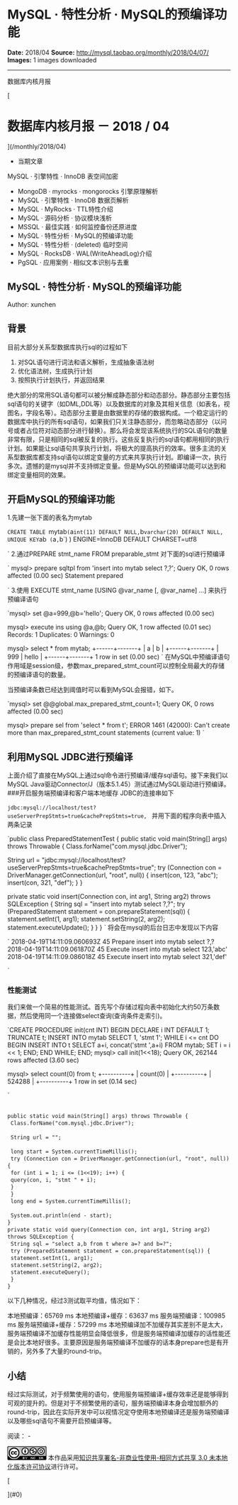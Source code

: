 # MySQL · 特性分析 · MySQL的预编译功能

**Date:** 2018/04
**Source:** http://mysql.taobao.org/monthly/2018/04/07/
**Images:** 1 images downloaded

---

数据库内核月报

 [
 # 数据库内核月报 － 2018 / 04
 ](/monthly/2018/04)

 * 当期文章

 MySQL · 引擎特性 · InnoDB 表空间加密
* MongoDB · myrocks · mongorocks 引擎原理解析
* MySQL · 引擎特性 · InnoDB 数据页解析
* MySQL · MyRocks · TTL特性介绍
* MySQL · 源码分析 · 协议模块浅析
* MSSQL · 最佳实践 · 如何监控备份还原进度
* MySQL · 特性分析 · MySQL的预编译功能
* MySQL · 特性分析 · (deleted) 临时空间
* MySQL · RocksDB · WAL(WriteAheadLog)介绍
* PgSQL · 应用案例 · 相似文本识别与去重

 ## MySQL · 特性分析 · MySQL的预编译功能 
 Author: xunchen 

 ## 背景
目前大部分关系型数据库执行sql的过程如下

1. 对SQL语句进行词法和语义解析，生成抽象语法树
2. 优化语法树，生成执行计划
3. 按照执行计划执行，并返回结果

绝大部分的常用SQL语句都可以被分解成静态部分和动态部分。静态部分主要包括sql语句的关键字（如DML,DDL等）以及数据库的对象及其相关信息（如表名，视图名，字段名等）。动态部分主要是由数据里的存储的数据构成。一个稳定运行的数据库中执行的所有sql语句，如果我们只关注静态部分，而忽略动态部分（以问号或者占位符对动态部分进行替换）。那么将会发现该系统执行的SQL语句的数量非常有限，只是相同的sql被反复的执行。这些反复执行的sql语句都用相同的执行计划。如果能让sql语句共享执行计划，将极大的提高执行的效率。很多主流的关系型数据库都支持sql语句以绑定变量的方式来共享执行计划。即编译一次，执行多次。遗憾的是mysql并不支持绑定变量。但是MySQL的预编译功能可以达到和绑定变量相同的效果。

## 开启MySQL的预编译功能
1.先建一张下面的表名为mytab

`CREATE TABLE `mytab` (
 `a` int(11) DEFAULT NULL,
 `b` varchar(20) DEFAULT NULL,
 UNIQUE KEY `ab` (`a`,`b`)
) ENGINE=InnoDB DEFAULT CHARSET=utf8

`
2.通过PREPARE stmt_name FROM preparable_stmt 对下面的sql进行预编译

`
mysql> prepare sqltpl from 'insert into mytab select ?,?';
Query OK, 0 rows affected (0.00 sec)
Statement prepared

`
3.使用 EXECUTE stmt_name [USING @var_name [, @var_name] …] 来执行预编译语句

`mysql> set @a=999,@b='hello';
Query OK, 0 rows affected (0.00 sec)

mysql> execute ins using @a,@b;
Query OK, 1 row affected (0.01 sec)
Records: 1 Duplicates: 0 Warnings: 0

mysql> select * from mytab;
+------+-------+
| a | b |
+------+-------+
| 999 | hello |
+------+-------+
1 row in set (0.00 sec)
`
在MySQL中预编译语句作用域是session级，参数max_prepared_stmt_count可以控制全局最大的存储的预编译语句的数量。

当预编译条数已经达到阈值时可以看到MySQL会报错，如下。

`mysql> set @@global.max_prepared_stmt_count=1;
Query OK, 0 rows affected (0.00 sec)

mysql> prepare sel from 'select * from t';
ERROR 1461 (42000): Can't create more than max_prepared_stmt_count statements (current value: 1)
`

## 利用MySQL JDBC进行预编译
上面介绍了直接在MySQL上通过sql命令进行预编译/缓存sql语句。接下来我们以MySQL Java驱动Connector/J（版本5.1.45）测试通过MySQL驱动进行预编译。
###开启服务端预编译和客户端本地缓存
JDBC的连接串如下

`jdbc:mysql://localhost/test?useServerPrepStmts=true&cachePrepStmts=true,
`
并用下面的程序向表中插入两条记录

`public class PreparedStatementTest {
 public static void main(String[] args) throws Throwable {
 Class.forName("com.mysql.jdbc.Driver");

 String url = "jdbc:mysql://localhost/test?useServerPrepStmts=true&cachePrepStmts=true";
 try (Connection con = DriverManager.getConnection(url, "root", null)) {
 insert(con, 123, "abc");
 insert(con, 321, "def");
 }
 }

 private static void insert(Connection con, int arg1, String arg2) throws SQLException {
 String sql = "insert into mytab select ?,?";
 try (PreparedStatement statement = con.prepareStatement(sql)) {
 statement.setInt(1, arg1);
 statement.setString(2, arg2);
 statement.executeUpdate();
 }
 }
}
`
将会在mysql的后台日志中发现以下内容

`
2018-04-19T14:11:09.060693Z 45 Prepare insert into mytab select ?,?
2018-04-19T14:11:09.061870Z 45 Execute insert into mytab select 123,'abc'
2018-04-19T14:11:09.086018Z 45 Execute insert into mytab select 321,'def'

`

### 性能测试
我们来做一个简易的性能测试。首先写个存储过程向表中初始化大约50万条数据，然后使用同一个连接做select查询(查询条件走索引)。

`CREATE PROCEDURE init(cnt INT)
 BEGIN
 DECLARE i INT DEFAULT 1;
 TRUNCATE t;
 INSERT INTO mytab SELECT 1, 'stmt 1';
 WHILE i <= cnt DO
 BEGIN
 INSERT INTO t SELECT a+i, concat('stmt ',a+i) FROM mytab;
 SET i = i << 1;
 END;
 END WHILE;
 END;
mysql> call init(1<<18);
Query OK, 262144 rows affected (3.60 sec)

mysql> select count(0) from t;
+----------+
| count(0) |
+----------+
| 524288 |
+----------+
1 row in set (0.14 sec)

`

```

public static void main(String[] args) throws Throwable {
 Class.forName("com.mysql.jdbc.Driver");

 String url = "";

 long start = System.currentTimeMillis();
 try (Connection con = DriverManager.getConnection(url, "root", null)) {
 for (int i = 1; i <= (1<<19); i++) {
 query(con, i, "stmt " + i);
 }
 }
 long end = System.currentTimeMillis();

 System.out.println(end - start);
}
private static void query(Connection con, int arg1, String arg2) throws SQLException {
 String sql = "select a,b from t where a=? and b=?";
 try (PreparedStatement statement = con.prepareStatement(sql)) {
 statement.setInt(1, arg1);
 statement.setString(2, arg2);
 statement.executeQuery();
 }
}

```

以下几种情况，经过3测试取平均值，情况如下：

本地预编译：65769 ms
本地预编译+缓存：63637 ms
服务端预编译：100985 ms
服务端预编译+缓存：57299 ms
本地预编译加不加缓存其实差别不是太大，服务端预编译不加缓存性能明显会降低很多，但是服务端预编译加缓存的话性能还是会比本地好很多。主要原因是服务端预编译不加缓存的话本身prepare也是有开销的，另外多了大量的round-trip。

## 小结
经过实际测试，对于频繁使用的语句，使用服务端预编译+缓存效率还是能够得到可观的提升的。但是对于不频繁使用的语句，服务端预编译本身会增加额外的round-trip，因此在实际开发中可以视情况定夺使用本地预编译还是服务端预编译以及哪些sql语句不需要开启预编译等。

 阅读： - 

[![知识共享许可协议](.img/8232d49bd3e9_88x31.png)](http://creativecommons.org/licenses/by-nc-sa/3.0/)
本作品采用[知识共享署名-非商业性使用-相同方式共享 3.0 未本地化版本许可协议](http://creativecommons.org/licenses/by-nc-sa/3.0/)进行许可。

 [

 ](#0)